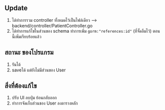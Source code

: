 ## Update
1. ได้ทำการรวม controller ทั้งหมดไว้เป็นไฟล์เดียว --> backend/controller/PatientController.go 
2. ได้ทำการแก้ไขในส่วนของ schema ทำการเพิ่ม `gorm:"references:id"` (ที่จั๊ดลืมไว้) ตอนนี้เพิ่มเรียบร้อยแล้ว
## สถานะ ของโปรแกรม
1. รันได้
2. saveได้ แต่ยังไม่มีส่วนของ User
## สิ่งที่ต้องแก้ไข
1. ปรับ UI ลบปุ่ม ย้อนกลับออก
2. ทำการจัดเก็บส่วนของ User ลงตารางหลัก
